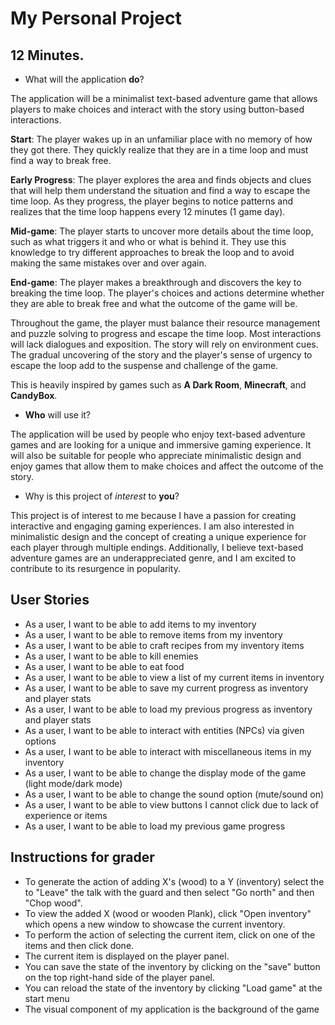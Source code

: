 # My Personal Project

## 12 Minutes.

- What will the application **do**?

The application will be a minimalist text-based
adventure game that allows players to make choices
and interact with the story using button-based
interactions.

**Start**: The player wakes up in an unfamiliar place with
no memory of how they got there. They quickly realize
that they are in a time loop and must find a way to break
free.

**Early Progress**: The player explores the area and finds
objects and clues that will help them understand the 
situation and find a way to escape the time loop. As they
progress, the player begins to notice patterns and 
realizes that the time loop happens every 12 minutes 
(1 game day).

**Mid-game**: The player starts to uncover more details
about the time loop, such as what triggers it and who 
or what is behind it. They use this knowledge to try 
different approaches to break the loop and to avoid
making the same mistakes over and over again.

**End-game**: The player makes a breakthrough and 
discovers the key to breaking the time loop. The player's
choices and actions determine whether they are able
to break free and what the outcome of the game will be.

Throughout the game, the player must balance 
their resource management and puzzle solving to 
progress and escape the time loop. Most interactions 
will lack dialogues and exposition. The story will 
rely on environment cues. The gradual 
uncovering of the story and the player's sense of 
urgency to escape the loop add to the suspense and 
challenge of the game.

This is heavily inspired by games such as 
**A Dark Room**, **Minecraft**, and **CandyBox**.

- **Who** will use it?

The application will be used by people who enjoy 
text-based adventure games and are looking for a 
unique and immersive gaming experience. It will also
be suitable for people who appreciate minimalistic 
design and enjoy games that allow them to make 
choices and affect the outcome of the story.

- Why is this project of *interest* to **you**?

This project is of interest to me because I have a 
passion for creating interactive and engaging gaming 
experiences. I am also interested in minimalistic 
design and the concept of creating a unique 
experience for each player through multiple endings. 
Additionally, I believe text-based adventure games 
are an underappreciated genre, and I am excited to 
contribute to its resurgence in popularity.

## User Stories
- As a user, I want to be able to add items to my inventory
- As a user, I want to be able to remove items from my inventory
- As a user, I want to be able to craft recipes from my inventory items
- As a user, I want to be able to kill enemies
- As a user, I want to be able to eat food 
- As a user, I want to be able to view a list of my current items in inventory
- As a user, I want to be able to save my current progress as inventory and player stats
- As a user, I want to be able to load my previous progress as inventory and player stats
- As a user, I want to be able to interact with entities (NPCs) via given options
- As a user, I want to be able to interact with miscellaneous items in my inventory
- As a user, I want to be able to change the display mode of the game (light mode/dark mode)
- As a user, I want to be able to change the sound option (mute/sound on)
- As a user, I want to be able to view buttons I cannot click due to lack of experience or items
- As a user, I want to be able to load my previous game progress

## Instructions for grader
- To generate the action of adding X's (wood) to a Y (inventory) select the to "Leave" the talk with the guard and then
 select "Go north" and then "Chop wood".
- To view the added X (wood or wooden Plank), click "Open inventory" which opens a new window to showcase the current
 inventory.
- To perform the action of selecting the current item, click on one of the items and then click done.
- The current item is displayed on the player panel.
- You can save the state of the inventory by clicking on the "save" button on the top right-hand side of the player
 panel.
- You can reload the state of the inventory by clicking "Load game" at the start menu
- The visual component of my application is the background of the game